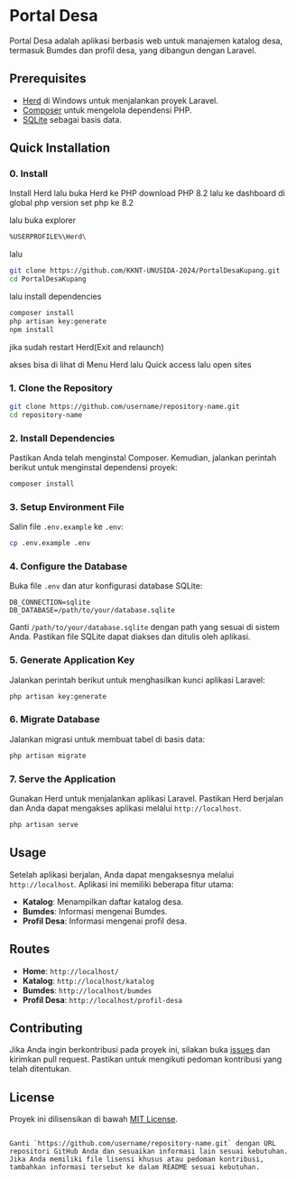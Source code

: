 # Portal Desa

Portal Desa adalah aplikasi berbasis web untuk manajemen katalog desa, termasuk Bumdes dan profil desa, yang dibangun dengan Laravel.

## Prerequisites

- [Herd](https://laravel.com/docs/herd) di Windows untuk menjalankan proyek Laravel.
- [Composer](https://getcomposer.org/) untuk mengelola dependensi PHP.
- [SQLite](https://www.sqlite.org/index.html) sebagai basis data.

## Quick Installation

### 0. Install

Install Herd 
lalu buka Herd ke PHP 
download PHP 8.2
lalu ke dashboard di global php version set php ke 8.2

lalu buka explorer
```bash
%USERPROFILE%\Herd\
```
lalu
```bash
git clone https://github.com/KKNT-UNUSIDA-2024/PortalDesaKupang.git
cd PortalDesaKupang
```
lalu install dependencies
```bash
composer install
php artisan key:generate
npm install
```
jika sudah
restart Herd(Exit and relaunch)

akses bisa di lihat di Menu Herd lalu Quick access lalu open sites


### 1. Clone the Repository

```bash
git clone https://github.com/username/repository-name.git
cd repository-name
```

### 2. Install Dependencies

Pastikan Anda telah menginstal Composer. Kemudian, jalankan perintah berikut untuk menginstal dependensi proyek:

```bash
composer install
```

### 3. Setup Environment File

Salin file `.env.example` ke `.env`:

```bash
cp .env.example .env
```

### 4. Configure the Database

Buka file `.env` dan atur konfigurasi database SQLite:

```env
DB_CONNECTION=sqlite
DB_DATABASE=/path/to/your/database.sqlite
```

Ganti `/path/to/your/database.sqlite` dengan path yang sesuai di sistem Anda. Pastikan file SQLite dapat diakses dan ditulis oleh aplikasi.

### 5. Generate Application Key

Jalankan perintah berikut untuk menghasilkan kunci aplikasi Laravel:

```bash
php artisan key:generate
```

### 6. Migrate Database

Jalankan migrasi untuk membuat tabel di basis data:

```bash
php artisan migrate
```

### 7. Serve the Application

Gunakan Herd untuk menjalankan aplikasi Laravel. Pastikan Herd berjalan dan Anda dapat mengakses aplikasi melalui `http://localhost`.

```bash
php artisan serve
```

## Usage

Setelah aplikasi berjalan, Anda dapat mengaksesnya melalui `http://localhost`. Aplikasi ini memiliki beberapa fitur utama:

- **Katalog**: Menampilkan daftar katalog desa.
- **Bumdes**: Informasi mengenai Bumdes.
- **Profil Desa**: Informasi mengenai profil desa.

## Routes

- **Home**: `http://localhost/`
- **Katalog**: `http://localhost/katalog`
- **Bumdes**: `http://localhost/bumdes`
- **Profil Desa**: `http://localhost/profil-desa`

## Contributing

Jika Anda ingin berkontribusi pada proyek ini, silakan buka [issues](https://github.com/username/repository-name/issues) dan kirimkan pull request. Pastikan untuk mengikuti pedoman kontribusi yang telah ditentukan.

## License

Proyek ini dilisensikan di bawah [MIT License](LICENSE).

```

Ganti `https://github.com/username/repository-name.git` dengan URL repositori GitHub Anda dan sesuaikan informasi lain sesuai kebutuhan. Jika Anda memiliki file lisensi khusus atau pedoman kontribusi, tambahkan informasi tersebut ke dalam README sesuai kebutuhan.
